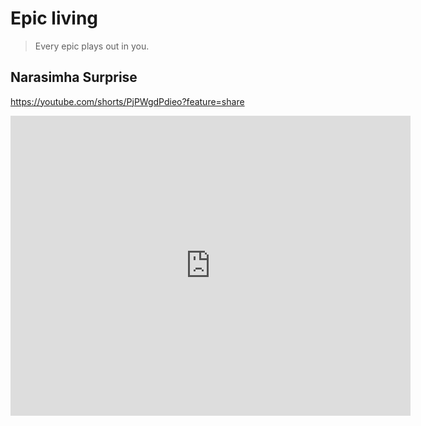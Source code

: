 # Epic living

> Every epic plays out in you.

## Narasimha Surprise

https://youtube.com/shorts/PjPWgdPdieo?feature=share

<iframe
    width="640"
    height="480"
    src="https://youtube.com/shorts/PjPWgdPdieo?feature=share"
    frameborder="0"
    allow="autoplay; encrypted-media"
    allowfullscreen
>
</iframe>

